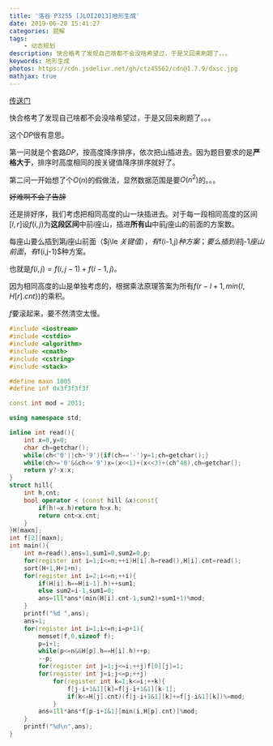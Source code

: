 ```yaml
---
title: '洛谷 P3255 [JLOI2013]地形生成'
date: 2019-06-20 15:41:27
categories: 题解
tags:
	- 动态规划
description: 快合格考了发现自己啥都不会没啥希望过，于是又回来刷题了。。。
keywords: 地形生成
photos: https://cdn.jsdelivr.net/gh/ctz45562/cdn@1.7.9/dxsc.jpg
mathjax: true
---
```


[传送门](https://www.luogu.org/problemnew/show/P3255)

快合格考了发现自己啥都不会没啥希望过，于是又回来刷题了。。。

<!--more-->

这个$DP$很有意思。

第一问就是个套路$DP$，按高度降序排序，依次把山插进去。因为题目要求的是**严格大于**，排序时高度相同的按关键值降序排序就好了。

第二问一开始想了个$O(n)$的假做法，显然数据范围是要$O(n^2)$的。。。

~~好难啊不会了告辞~~

还是排好序，我们考虑把相同高度的山一块插进去。对于每一段相同高度的区间$[l,r]$设$f(i,j)$为**这段区间**中前$i$座山，插进**所有山**中前$j$座山的前面的方案数。

每座山要么插到第$j$座山前面（$j\le $关键值），有$f(i-1,j)$种方案；要么插到前$j-1$座山前面，有$f(i,j-1)$种方案。

也就是$f(i,j)=f(i,j-1)+f(i-1,j)$。

因为相同高度的山是单独考虑的，根据乘法原理答案为所有$f(r-l+1,min\{l,H[r].cnt\})$的乘积。

$f$要滚起来，要不然清空太慢。

``` cpp
#include <iostream>
#include <cstdio>
#include <algorithm>
#include <cmath>
#include <cstring>
#include <stack>

#define maxn 1005
#define inf 0x3f3f3f3f

const int mod = 2011;

using namespace std;

inline int read(){
	int x=0,y=0;
	char ch=getchar();
	while(ch<'0'||ch>'9'){if(ch=='-')y=1;ch=getchar();}
	while(ch>='0'&&ch<='9')x=(x<<1)+(x<<3)+(ch^48),ch=getchar();
	return y?-x:x;
}
struct hill{
	int h,cnt;
	bool operator < (const hill &x)const{
		if(h!=x.h)return h>x.h;
		return cnt<x.cnt;
	}
}H[maxn];
int f[2][maxn];
int main(){
	int n=read(),ans=1,sum1=0,sum2=0,p;
	for(register int i=1;i<=n;++i)H[i].h=read(),H[i].cnt=read();
	sort(H+1,H+1+n);
	for(register int i=2;i<=n;++i){
		if(H[i].h==H[i-1].h)++sum1;
		else sum2=i-1,sum1=0;
		ans=1ll*ans*(min(H[i].cnt-1,sum2)+sum1+1)%mod;
	}
	printf("%d ",ans);
	ans=1;
	for(register int i=1;i<=n;i=p+1){
		memset(f,0,sizeof f);
		p=i+1;
		while(p<=n&&H[p].h==H[i].h)++p;
		--p;
		for(register int j=1;j<=i;++j)f[0][j]=1;
		for(register int j=i;j<=p;++j)
			for(register int k=1;k<=i;++k){
				f[j-i+1&1][k]=f[j-i+1&1][k-1];
				if(k<=H[j].cnt)(f[j-i+1&1][k]+=f[j-i&1][k])%=mod;
			}
		ans=1ll*ans*f[p-i+1&1][min(i,H[p].cnt)]%mod;
	}
	printf("%d\n",ans);
}
```

